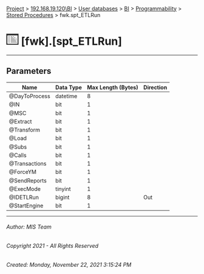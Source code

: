 #### 

[Project](../../../../../index.md) > [192.168.19.120\\BI](../../../../index.md) > [User databases](../../../index.md) > [BI](../../index.md) > [Programmability](../index.md) > [Stored Procedures](Stored_Procedures.md) > fwk.spt_ETLRun

# ![Stored Procedures](../../../../../Images/StoredProcedure32.png) [fwk].[spt_ETLRun]

---

## <a name="#parameters"></a>Parameters

| Name | Data Type | Max Length (Bytes) | Direction |
|---|---|---|---|
| @DayToProcess | datetime | 8 |  |
| @IN | bit | 1 |  |
| @MSC | bit | 1 |  |
| @Extract | bit | 1 |  |
| @Transform | bit | 1 |  |
| @Load | bit | 1 |  |
| @Subs | bit | 1 |  |
| @Calls | bit | 1 |  |
| @Transactions | bit | 1 |  |
| @ForceYM | bit | 1 |  |
| @SendReports | bit | 1 |  |
| @ExecMode | tinyint | 1 |  |
| @IDETLRun | bigint | 8 | Out |
| @StartEngine | bit | 1 |  |


---

###### Author:  MIS Team

###### Copyright 2021 - All Rights Reserved

###### Created: Monday, November 22, 2021 3:15:24 PM


